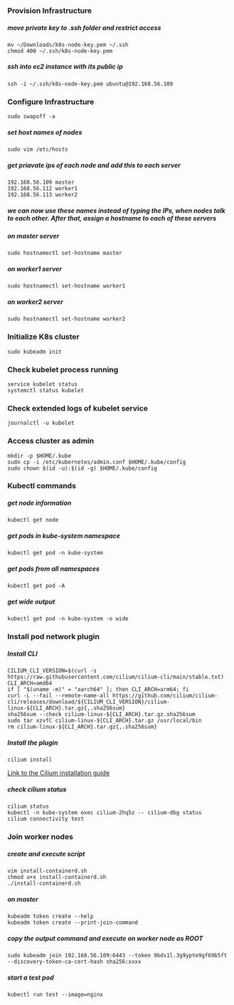 ### Provision Infrastructure

##### move private key to .ssh folder and restrict access

    mv ~/Downloads/k8s-node-key.pem ~/.ssh
    chmod 400 ~/.ssh/k8s-node-key.pem

##### ssh into ec2 instance with its public ip

    ssh -i ~/.ssh/k8s-node-key.pem ubuntu@192.168.56.109

### Configure Infrastructure

    sudo swapoff -a

##### set host names of nodes

    sudo vim /etc/hosts

##### get priavate ips of each node and add this to each server

    192.168.56.109 master
    192.168.56.112 worker1
    192.168.56.113 worker2

##### we can now use these names instead of typing the IPs, when nodes talk to each other. After that, assign a hostname to each of these servers

##### on master server

    sudo hostnamectl set-hostname master 

##### on worker1 server

    sudo hostnamectl set-hostname worker1 

##### on worker2 server

    sudo hostnamectl set-hostname worker2

### Initialize K8s cluster

    sudo kubeadm init

### Check kubelet process running

    service kubelet status
    systemctl status kubelet

### Check extended logs of kubelet service

    journalctl -u kubelet

### Access cluster as admin

    mkdir -p $HOME/.kube
    sudo cp -i /etc/kubernetes/admin.conf $HOME/.kube/config
    sudo chown $(id -u):$(id -g) $HOME/.kube/config

### Kubectl commands

##### get node information

    kubectl get node

##### get pods in kube-system namespace

    kubectl get pod -n kube-system

##### get pods from all namespaces

    kubectl get pod -A

##### get wide output

    kubectl get pod -n kube-system -o wide

### Install pod network plugin

##### Install CLI

    CILIUM_CLI_VERSION=$(curl -s https://raw.githubusercontent.com/cilium/cilium-cli/main/stable.txt)
    CLI_ARCH=amd64
    if [ "$(uname -m)" = "aarch64" ]; then CLI_ARCH=arm64; fi
    curl -L --fail --remote-name-all https://github.com/cilium/cilium-cli/releases/download/${CILIUM_CLI_VERSION}/cilium-linux-${CLI_ARCH}.tar.gz{,.sha256sum}
    sha256sum --check cilium-linux-${CLI_ARCH}.tar.gz.sha256sum
    sudo tar xzvfC cilium-linux-${CLI_ARCH}.tar.gz /usr/local/bin
    rm cilium-linux-${CLI_ARCH}.tar.gz{,.sha256sum}

##### Install the plugin

    cilium install 
[Link to the Cilium installation guide](https://docs.cilium.io/en/latest/gettingstarted/k8s-install-default/)

##### check cilium status

    cilium status
    kubectl -n kube-system exec cilium-2hq5z -- cilium-dbg status
    cilium connectivity test

### Join worker nodes

##### create and execute script

    vim install-containerd.sh
    chmod u+x install-containerd.sh
    ./install-containerd.sh

##### on master

    kubeadm token create --help
    kubeadm token create --print-join-command

##### copy the output command and execute on worker node as ROOT

    sudo kubeadm join 192.168.56.109:6443 --token 9bds1l.3g9ypte9gf69b5ft --discovery-token-ca-cert-hash sha256:xxxx

##### start a test pod

    kubectl run test --image=nginx
